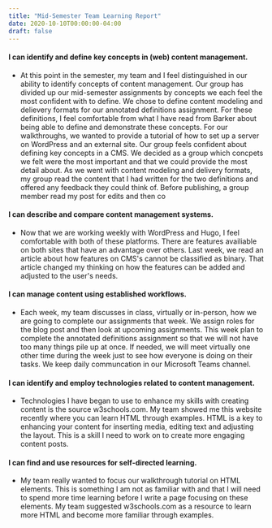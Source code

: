 ```yaml
---
title: "Mid-Semester Team Learning Report"
date: 2020-10-10T00:00:00-04:00
draft: false
---
```


#### I can identify and define key concepts in (web) content management.
- At this point in the semester, my team and I feel distinguished in our ability to identify concepts of content management. Our group has divided up our mid-semester assignments by concepts we each feel the most confident with to define. We chose to define content modeling and delievery formats for our annotated definitions assignment. For these definitions, I feel comfortable from what I have read from Barker about being able to define and demonstrate these concepts. For our walkthroughs, we wanted to provide a tutorial of how to set up a server on WordPress and an external site. Our group feels confident about defining key concepts in a CMS. We decided as a group which concpets we felt were the most important and that we could provide the most detail about. As we went with content modeling and delivery formats, my group read the content that I had written for the two definitions and offered any feedback they could think of. Before publishing, a group member read my post for edits and then co 

#### I can describe and compare content management systems.
- Now that we are working weekly with WordPress and Hugo, I feel comfortable with both of these platforms. There are features availiable on both sites that have an advantage over others. Last week, we read an article about how features on CMS's cannot be classified as binary. That article changed my thinking on how the features can be added and adjusted to the user's needs.

#### I can manage content using established workflows.
- Each week, my team discusses in class, virtually or in-person, how we are going to complete our assignments that week. We assign roles for the blog post and then look at upcoming assignments. This week plan to complete the annotated definitions assignment so that we will not have too many things pile up at once. If needed, we will meet virtually one other time during the week just to see how everyone is doing on their tasks. We keep daily communcation in our Microsoft Teams channel.

#### I can identify and employ technologies related to content management.
- Technologies I have began to use to enhance my skills with creating content is the source w3schools.com. My team showed me this website recently where you can learn HTML through examples. HTML is a key to enhancing your content for inserting media, editing text and adjusting the layout. This is a skill I need to work on to create more engaging content posts.

#### I can find and use resources for self-directed learning.
- My team really wanted to focus our walkthrough tutorial on HTML elements. This is something I am not as familiar with and that I will need to spend more time learning before I write a page focusing on these elements. My team suggested w3schools.com as a resource to learn more HTML and become more familiar through examples.
